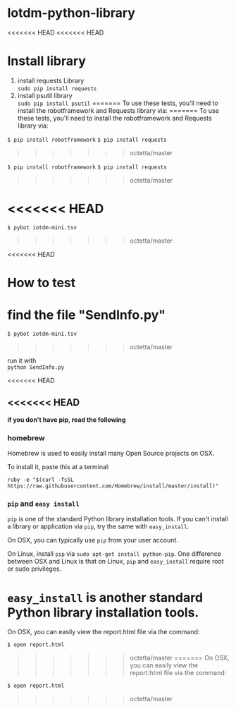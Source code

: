 # Iotdm-python-library

<<<<<<< HEAD
<<<<<<< HEAD

# Install library
1. install requests Library  
  `sudo pip install requests`
2. install psutil library  
  `sudo pip install psutil`
=======
To use these tests, you'll need to install the robotframework and Requests library via:
=======
To use these tests, you'll need to install the robotframework and Requests library via:

```$ pip install robotframework```
```$ pip install requests```
>>>>>>> octetta/master

```$ pip install robotframework```
```$ pip install requests```
>>>>>>> octetta/master

<<<<<<< HEAD
=======
```$ pybot iotdm-mini.tsv```
>>>>>>> octetta/master

<<<<<<< HEAD
# How to test
find the file "SendInfo.py"
=======
```$ pybot iotdm-mini.tsv```
>>>>>>> octetta/master

run it with  
`python SendInfo.py`

<<<<<<< HEAD

<<<<<<< HEAD
--------

 **if you don't have pip, read the following**

### homebrew
Homebrew is used to easily install many Open Source projects on OSX.

To install it, paste this at a terminal:

```
ruby -e "$(curl -fsSL https://raw.githubusercontent.com/Homebrew/install/master/install)"
```

### `pip` and `easy install`
`pip` is one of the standard Python library installation tools.
If you can't install a library or application via `pip`, try the same with `easy_install`.

On OSX, you can typically use `pip` from your user account.

On Linux, install `pip` via `sudo apt-get install python-pip`. One difference between OSX and Linux is that on Linux, `pip` and `easy_install` require root or sudo privileges.

`easy_install` is another standard Python library installation tools.
=======
On OSX, you can easily view the report.html file via the command:

```$ open report.html```
>>>>>>> octetta/master
=======
On OSX, you can easily view the report.html file via the command:

```$ open report.html```
>>>>>>> octetta/master
